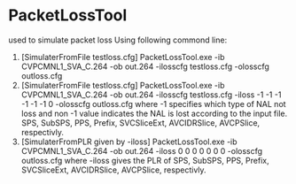 PacketLossTool
==============

used to simulate packet loss
Using following commond line:
1. [SimulaterFromFile testloss.cfg] PacketLossTool.exe -ib CVPCMNL1_SVA_C.264 -ob out.264 -ilosscfg testloss.cfg -olosscfg outloss.cfg
2. [SimulaterFromFile testloss.cfg] PacketLossTool.exe -ib CVPCMNL1_SVA_C.264 -ob out.264 -ilosscfg testloss.cfg -iloss -1 -1 -1 -1 -1 -1 0 -olosscfg outloss.cfg
    where -1 specifies which type of NAL not loss and non -1 value indicates the NAL is lost according to the input file. SPS, SubSPS, PPS, Prefix, SVCSliceExt, AVCIDRSlice, AVCPSlice, respectivly.
3. [SimulaterFromPLR given by -iloss] PacketLossTool.exe -ib CVPCMNL1_SVA_C.264 -ob out.264 -iloss 0 0 0 0 0 0 0 -olosscfg outloss.cfg
    where -iloss gives the PLR of SPS, SubSPS, PPS, Prefix, SVCSliceExt, AVCIDRSlice, AVCPSlice, respectivly.
